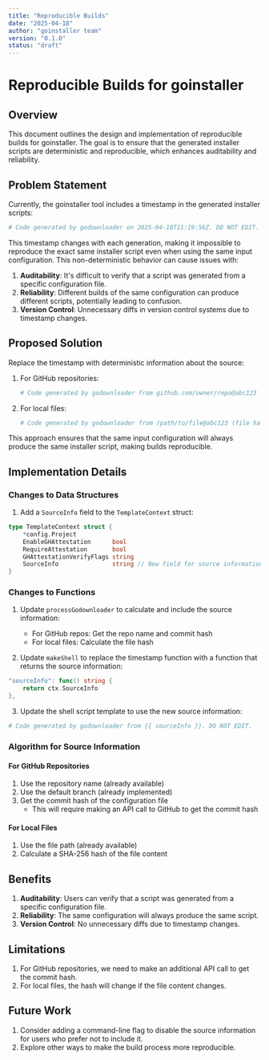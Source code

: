 ```yaml
---
title: "Reproducible Builds"
date: "2025-04-18"
author: "goinstaller team"
version: "0.1.0"
status: "draft"
---
```


# Reproducible Builds for goinstaller

## Overview

This document outlines the design and implementation of reproducible builds for goinstaller. The goal is to ensure that the generated installer scripts are deterministic and reproducible, which enhances auditability and reliability.

## Problem Statement

Currently, the goinstaller tool includes a timestamp in the generated installer scripts:

```sh
# Code generated by godownloader on 2025-04-18T11:19:56Z. DO NOT EDIT.
```

This timestamp changes with each generation, making it impossible to reproduce the exact same installer script even when using the same input configuration. This non-deterministic behavior can cause issues with:

1. **Auditability**: It's difficult to verify that a script was generated from a specific configuration file.
2. **Reliability**: Different builds of the same configuration can produce different scripts, potentially leading to confusion.
3. **Version Control**: Unnecessary diffs in version control systems due to timestamp changes.

## Proposed Solution

Replace the timestamp with deterministic information about the source:

1. For GitHub repositories:
   ```sh
   # Code generated by godownloader from github.com/owner/repo@abc123 (commit hash). DO NOT EDIT.
   ```

2. For local files:
   ```sh
   # Code generated by godownloader from /path/to/file@abc123 (file hash). DO NOT EDIT.
   ```

This approach ensures that the same input configuration will always produce the same installer script, making builds reproducible.

## Implementation Details

### Changes to Data Structures

1. Add a `SourceInfo` field to the `TemplateContext` struct:

```go
type TemplateContext struct {
    *config.Project
    EnableGHAttestation      bool
    RequireAttestation       bool
    GHAttestationVerifyFlags string
    SourceInfo               string // New field for source information
}
```

### Changes to Functions

1. Update `processGodownloader` to calculate and include the source information:
   - For GitHub repos: Get the repo name and commit hash
   - For local files: Calculate the file hash

2. Update `makeShell` to replace the timestamp function with a function that returns the source information:

```go
"sourceInfo": func() string {
    return ctx.SourceInfo
},
```

3. Update the shell script template to use the new source information:

```sh
# Code generated by godownloader from {{ sourceInfo }}. DO NOT EDIT.
```

### Algorithm for Source Information

#### For GitHub Repositories

1. Use the repository name (already available)
2. Use the default branch (already implemented)
3. Get the commit hash of the configuration file
   - This will require making an API call to GitHub to get the commit hash

#### For Local Files

1. Use the file path (already available)
2. Calculate a SHA-256 hash of the file content

## Benefits

1. **Auditability**: Users can verify that a script was generated from a specific configuration file.
2. **Reliability**: The same configuration will always produce the same script.
3. **Version Control**: No unnecessary diffs due to timestamp changes.

## Limitations

1. For GitHub repositories, we need to make an additional API call to get the commit hash.
2. For local files, the hash will change if the file content changes.

## Future Work

1. Consider adding a command-line flag to disable the source information for users who prefer not to include it.
2. Explore other ways to make the build process more reproducible.